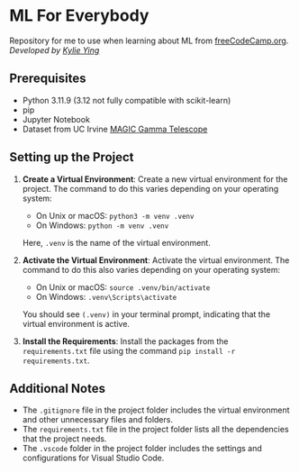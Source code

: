 # ML For Everybody

Repository for me to use when learning about ML from [freeCodeCamp.org](https://www.youtube.com/watch?v=i_LwzRVP7bg).
*Developed by [Kylie Ying](https://www.youtube.com/c/YCubed)*

## Prerequisites

- Python 3.11.9 (3.12 not fully compatible with scikit-learn)
- pip
- Jupyter Notebook
- Dataset from UC Irvine [MAGIC Gamma Telescope](https://archive.ics.uci.edu/dataset/159/magic+gamma+telescope)

## Setting up the Project

1. **Create a Virtual Environment**: Create a new virtual environment for the project. The command to do this varies depending on your operating system:

   - On Unix or macOS: `python3 -m venv .venv`
   - On Windows: `python -m venv .venv`

   Here, `.venv` is the name of the virtual environment.

2. **Activate the Virtual Environment**: Activate the virtual environment. The command to do this also varies depending on your operating system:

   - On Unix or macOS: `source .venv/bin/activate`
   - On Windows: `.venv\Scripts\activate`

   You should see `(.venv)` in your terminal prompt, indicating that the virtual environment is active.

3. **Install the Requirements**: Install the packages from the `requirements.txt` file using the command `pip install -r requirements.txt`.

## Additional Notes

- The `.gitignore` file in the project folder includes the virtual environment and other unnecessary files and folders.
- The `requirements.txt` file in the project folder lists all the dependencies that the project needs.
- The `.vscode` folder in the project folder includes the settings and configurations for Visual Studio Code.
